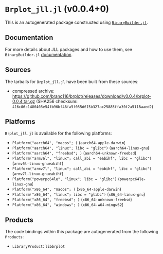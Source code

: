 # `Brplot_jll.jl` (v0.0.4+0)

This is an autogenerated package constructed using [`BinaryBuilder.jl`](https://github.com/JuliaPackaging/BinaryBuilder.jl).

## Documentation

For more details about JLL packages and how to use them, see `BinaryBuilder.jl` [documentation](https://docs.binarybuilder.org/stable/jll/).

## Sources

The tarballs for `Brplot_jll.jl` have been built from these sources:

* compressed archive: https://github.com/branc116/brplot/releases/download/v0.0.4/brplot-0.0.4.tar.gz (SHA256 checksum: `416c06c1480408e54fb96bf46fa5f055d615b327ac25885ffa30f2a5118aaed2`)

## Platforms

`Brplot_jll.jl` is available for the following platforms:

* `Platform("aarch64", "macos"; )` (`aarch64-apple-darwin`)
* `Platform("aarch64", "linux"; libc = "glibc")` (`aarch64-linux-gnu`)
* `Platform("aarch64", "freebsd"; )` (`aarch64-unknown-freebsd`)
* `Platform("armv6l", "linux"; call_abi = "eabihf", libc = "glibc")` (`armv6l-linux-gnueabihf`)
* `Platform("armv7l", "linux"; call_abi = "eabihf", libc = "glibc")` (`armv7l-linux-gnueabihf`)
* `Platform("powerpc64le", "linux"; libc = "glibc")` (`powerpc64le-linux-gnu`)
* `Platform("x86_64", "macos"; )` (`x86_64-apple-darwin`)
* `Platform("x86_64", "linux"; libc = "glibc")` (`x86_64-linux-gnu`)
* `Platform("x86_64", "freebsd"; )` (`x86_64-unknown-freebsd`)
* `Platform("x86_64", "windows"; )` (`x86_64-w64-mingw32`)

## Products

The code bindings within this package are autogenerated from the following `Products`:

* `LibraryProduct`: `libbrplot`
